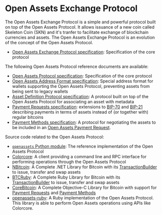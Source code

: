 # Open Assets Exchange Protocol

The Open Assets Exchange Protocol is a simple and powerful protocol built on top of the Open Assets Protocol. It allows issuance of a new coin called Skeleton Coin (SKN) and it's tranfer to facilitate exchange of blockchain currencies and assets. The Open Assets Exchange Protocol is an evolution of the concept of the Open Assets Protocol.

* [Open Assets Exchange Protocol specification](OAEP-Spec.mediawiki): Specification of the core protocol

The following Open Assets Protocol reference documents are available:

* [Open Assets Protocol specification](specification.mediawiki): Specification of the core protocol
* [Open Assets Address Format specification](address-format.mediawiki): Special address format for wallets supporting the Open Assets Protocol, preventing assets from being sent to legacy wallets
* [Asset Definition Protocol specification](asset-definition-protocol.mediawiki): A protocol built on top of the Open Assets Protocol for associating an asset with metadata
* [Payment Requests specification](payment-requests.mediawiki): extensions to [BIP-70](https://github.com/bitcoin/bips/blob/master/bip-0070.mediawiki) and [BIP-21](https://github.com/bitcoin/bips/blob/master/bip-0021.mediawiki) describing payments in terms of assets instead of (or together with) regular bitcoins
* [Payment Methods specification](payment-methods.mediawiki): A protocol for negotiating the assets to be included in an [Open Assets Payment Request](payment-requests.mediawiki).

Source code related to the Open Assets Protocol:

* [`openassets` Python module](https://github.com/OpenAssets/openassets): The reference implementation of the Open Assets Protocol
* [Colorcore](https://github.com/OpenAssets/colorcore): A client providing a command line and RPC interface for performing operations through the Open Assets Protocol
* [NBitcoin](https://github.com/NicolasDorier/NBitcoin): A Complete .NET Library for Bitcoin with its [TransactionBuilder](http://www.codeproject.com/Articles/835098/NBitcoin-Build-Them-All) to issue, transfer and swap assets
* [BTCRuby](https://github.com/oleganza/btcruby): A Complete Ruby Library for Bitcoin with its [TransactionBuilder](https://github.com/oleganza/btcruby/blob/master/lib/btcruby/open_assets/asset_transaction_builder.rb) to issue, transfer and swap assets
* [CoreBitcoin](https://github.com/oleganza/CoreBitcoin): A Complete Objective-C Library for Bitcoin with support for [Payment Requests](payment-requests.mediawiki) and [Payment Methods](payment-methods.mediawiki)
* [openassets-ruby](https://github.com/haw-itn/openassets-ruby): A Ruby implementation of the Open Assets Protocol. This library is able to perform Open Assets operations using APIs like Colorcore.
